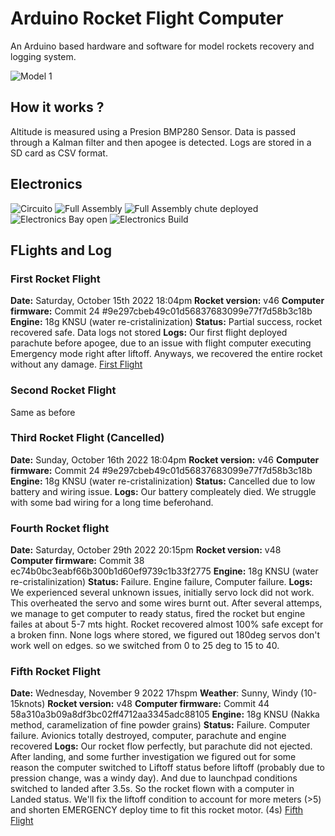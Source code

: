 # Arduino Rocket Flight Computer
An Arduino based hardware and software for model rockets recovery and logging system.

![Model 1](/renders/v2.png)

## How it works ?
Altitude is measured using a Presion BMP280 Sensor. Data is passed through a Kalman filter and then apogee is detected.
Logs are stored in a SD card as CSV format.

## Electronics
![Circuito](/schematics/protoboard.png)
![Full Assembly](https://github.com/laureano-arcanio/arduino-rocket-computer/blob/main/images/Full_assembly_v2.jpeg)
![Full Assembly chute deployed](https://github.com/laureano-arcanio/arduino-rocket-computer/blob/main/images/Full_chute_deploy_v2.jpeg)
![Electronics Bay open](https://github.com/laureano-arcanio/arduino-rocket-computer/blob/main/images/Electronics_bay_v2.jpeg)
![Electronics Build](https://github.com/laureano-arcanio/arduino-rocket-computer/blob/main/images/Electronics_v1.jpeg)

## FLights and Log

### First Rocket Flight
**Date:** Saturday, October 15th 2022 18:04pm
**Rocket version:** v46
**Computer firmware:** Commit 24 #9e297cbeb49c01d56837683099e77f7d58b3c18b
**Engine:** 18g KNSU (water re-cristalinization)
**Status:** Partial success, rocket recovered safe. Data logs not stored
**Logs:**
Our first flight deployed parachute before apogee, due to an issue with flight computer executing Emergency mode right after liftoff. Anyways, we recovered the entire rocket without any damage.
[First Flight](https://www.youtube.com/watch?v=o5odCazfV4E)

### Second Rocket Flight
Same as before

### Third Rocket Flight (Cancelled)
**Date:** Sunday, October 16th 2022 18:04pm
**Rocket version:** v46
**Computer firmware:** Commit 24 #9e297cbeb49c01d56837683099e77f7d58b3c18b
**Engine:** 18g KNSU (water re-cristalinization)
**Status:** Cancelled due to low battery and wiring issue.
**Logs:**
Our battery compleately died. We struggle with some bad wiring for a long time beferohand. 

### Fourth Rocket flight
**Date:** Saturday, October 29th 2022 20:15pm
**Rocket version:** v48
**Computer firmware:** Commit 38 ec74b0bc3eabf66b300b1d60ef9739c1b33f2775
**Engine:** 18g KNSU (water re-cristalinization)
**Status:** Failure. Engine failure, Computer failure. 
**Logs:**
We experienced several unknown issues, initially servo lock did not work. This overheated the servo and some wires burnt out. After several attemps, we manage to get computer to ready status, fired the rocket but engine failes at about 5-7 mts hight. Rocket recovered almost 100% safe except for a broken finn. None logs where stored, we figured out 180deg servos don't work well on edges. so we switched from 0 to 25 deg to 15 to 40.

### Fifth Rocket Flight
**Date:** Wednesday, November 9 2022 17hspm
**Weather**: Sunny, Windy (10-15knots)
**Rocket version:** v48
**Computer firmware:** Commit 44 58a310a3b09a8df3bc02ff4712aa3345adc88105
**Engine:** 18g KNSU (Nakka method, caramelization of fine powder grains)
**Status:** Failure. Computer failure. Avionics totally destroyed, computer, parachute and engine recovered
**Logs:**
Our rocket flow perfectly, but parachute did not ejected. After landing, and some further investigation we figured out for some reason the computer switched to Liftoff status before liftoff (probably due to pression change, was a windy day). And due to launchpad conditions switched to landed after 3.5s. So the rocket flown with a computer in Landed status. We'll fix the liftoff condition to account for more meters (>5) and shorten EMERGENCY deploy time to fit this rocket motor. (4s)
[Fifth Flight](https://www.youtube.com/watch?v=9i5LRDVh-5M)

